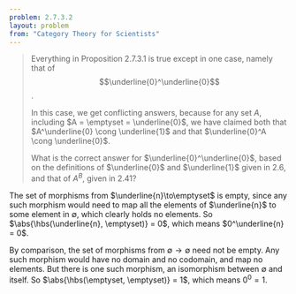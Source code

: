 ```yaml
---
problem: 2.7.3.2 
layout: problem
from: "Category Theory for Scientists"
---
```


> Everything in Proposition 2.7.3.1 is true except in one case, namely that of
> $$\underline{0}^\underline{0}$$.
> 
> In this case, we get conflicting answers, because for any set $A$, including
> $A = \emptyset = \underline{0}$, we have claimed both that $A^\underline{0}
> \cong \underline{1}$ and that $\underline{0}^A \cong \underline{0}$.
> 
> What is the correct answer for $\underline{0}^\underline{0}$, based on the
> definitions of $\underline{0}$ and $\underline{1}$ given in 2.6, and that of
> $A^B$, given in 2.41?

The set of morphisms from $\underline{n}\to\emptyset$ is empty, since any such
morphism would need to map all the elements of $\underline{n}$ to some
element in $\emptyset$, which clearly holds no elements. So
$\abs{\hbs(\underline{n}, \emptyset)} = 0$, which means $0^\underline{n} = 0$.

By comparison, the set of morphisms from $\emptyset\to\emptyset$ need not be
empty. Any such morphism would have no domain and no codomain, and map no
elements. But there is one such morphism, an isomorphism between $\emptyset$ and
itself. So $\abs{\hbs(\emptyset, \emptyset)} = 1$, which means $0^0 = 1$.
